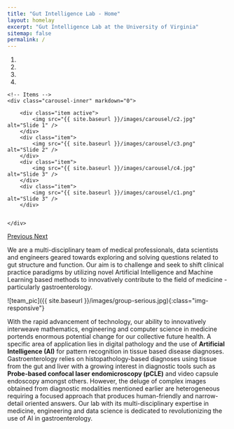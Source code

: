 ```yaml
---
title: "Gut Intelligence Lab - Home"
layout: homelay
excerpt: "Gut Intelligence Lab at the University of Virginia"
sitemap: false
permalink: /
---
```


<!-- ![cnn_research]({{ site.baseurl }}/images/research/cnn_research.jpg){:class="img-responsive"} -->


<div markdown="0" id="carousel" class="carousel slide" data-ride="carousel" data-interval="5000" data-pause="hover" >
    <!-- Menu -->
    <ol class="carousel-indicators">
        <li data-target="#carousel" data-slide-to="0" class="active"></li>
        <li data-target="#carousel" data-slide-to="1"></li>
        <li data-target="#carousel" data-slide-to="2"></li>
        <li data-target="#carousel" data-slide-to="3"></li>
        <!-- <li data-target="#carousel" data-slide-to="4"></li>
        <li data-target="#carousel" data-slide-to="5"></li> -->
    </ol>

    <!-- Items -->
    <div class="carousel-inner" markdown="0">

        <div class="item active">
            <img src="{{ site.baseurl }}/images/carousel/c2.jpg" alt="Slide 1" />
        </div>
        <div class="item">
            <img src="{{ site.baseurl }}/images/carousel/c3.png" alt="Slide 2" />
        </div>
        <div class="item">
            <img src="{{ site.baseurl }}/images/carousel/c4.jpg" alt="Slide 3" />
        </div>
        <div class="item">
            <img src="{{ site.baseurl }}/images/carousel/c1.png" alt="Slide 3" />
        </div>
        
               
    </div>
  <a class="left carousel-control" href="#carousel" role="button" data-slide="prev">
    <span class="glyphicon glyphicon-chevron-left" aria-hidden="true"></span>
    <span class="sr-only">Previous</span>
  </a>
  <a class="right carousel-control" href="#carousel" role="button" data-slide="next">
    <span class="glyphicon glyphicon-chevron-right" aria-hidden="true"></span>
    <span class="sr-only">Next</span>
  </a>
</div>



We are a multi-disciplinary team of medical professionals, data scientists and engineers geared towards exploring and solving questions related to gut structure and function. Our aim is to challenge and seek to shift clinical practice paradigms by utilizing novel Artificial Intelligence and Machine Learning based methods to innovatively contribute to the field of medicine - particularly gastroenterology. 

![team_pic]({{ site.baseurl }}/images/group-serious.jpg){:class="img-responsive"}

<!-- ## What is the Gut Intelligence Lab? -->
With the rapid advancement of technology, our ability to innovatively interweave mathematics, engineering and computer science in medicine portends enormous potential change for our collective future health. A specific area of application lies in digital pathology and the use of **Artificial Intelligence (AI)** for pattern recognition in tissue based disease diagnoses. Gastroenterology relies on histopathology-based diagnoses using tissue from the gut and liver with a growing interest in diagnostic tools such as **Probe-based confocal laser endomicroscopy (pCLE)** and video capsule endoscopy amongst others. However, the deluge of complex images obtained from diagnostic modalities mentioned earlier are heterogeneous requiring a focused approach that produces human-friendly and narrow-detail oriented answers. Our lab with its multi-disciplinary expertise in medicine, engineering and data science is dedicated to revolutionizing the use of AI in gastroenterology.

<!-- We are located at **[University of Virginia (UVA)](https://www.virginia.edu/)**, in a working collaboration with the **[UVA Health System](https://uvahealth.com/)** and the **[Data Science Institute](https://datascience.virginia.edu/)**. -->


<!-- We are grateful for funding from Leiden University, [NWO](www.nwo.nl) ([Vidi talent scheme](http://www.nwo.nl/en/research-and-results/programmes/Talent+Scheme) and the [Frontiers in Nanoscience program](https://www.universiteitleiden.nl/en/research/research-projects/science/frontiers-of-nanoscience-nanofront)), and from an [ERC starting grant](https://erc.europa.eu/funding/starting-grants). -->


